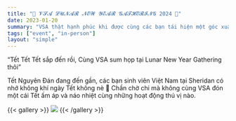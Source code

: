 ```yaml
---
title: "🌸 𝓥𝓢𝓐 𝓛𝓤𝓝𝓐𝓡 𝓝𝓔𝓦 𝓨𝓔𝓐𝓡 𝓖𝓐𝓣𝓗𝓔𝓡𝓘𝓝𝓖 2024 🌸"
date: 2023-01-20
summary: "VSA thật hạnh phúc khi được cùng các bạn tái hiện một góc xuân Việt với những hoạt động ý nghĩa như thi thời trang giấy, trang trí cành mai, cành đào, và các trò chơi dân gian đầy niềm vui. Những tiếng cười và khoảnh khắc sum vầy chính là điều làm nên sự đặc biệt của sự kiện lần này. 💖"
tags: ["event", "in-person"]
layout: "simple"
---
```

“Tết Tết Tết sắp đến rồi,
Cùng VSA sum họp tại Lunar New Year Gathering thôi”

Tết Nguyên Đán đang đến gần, các bạn sinh viên Việt Nam tại Sheridan có nhớ không khí ngày Tết không nè 🤨 Chần chờ chi mà không cùng VSA đón một cái Tết ấm áp và náo nhiệt cùng những hoạt động thú vị nào.


{{< gallery >}}
  <img src="image/1.jpg" class="grid-w150 md:grid-w133 xl:grid-w125" />
{{< /gallery >}}
